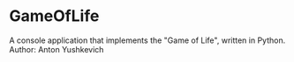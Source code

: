# GameOfLife
A console application that implements the "Game of Life", written in Python.
Author: Anton Yushkevich
